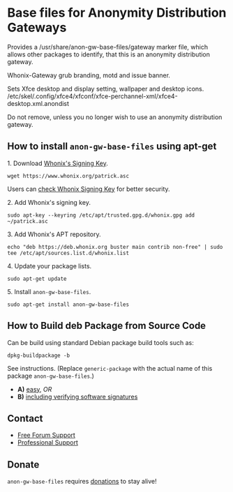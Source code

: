 # Base files for Anonymity Distribution Gateways #

Provides a /usr/share/anon-gw-base-files/gateway marker file, which allows
other packages to identify, that this is an anonymity distribution gateway.

Whonix-Gateway grub branding, motd and issue banner.

Sets Xfce desktop and display setting, wallpaper and desktop icons.
/etc/skel/.config/xfce4/xfconf/xfce-perchannel-xml/xfce4-desktop.xml.anondist

Do not remove, unless you no longer wish to use an anonymity distribution
gateway.
## How to install `anon-gw-base-files` using apt-get ##

1\. Download [Whonix's Signing Key]().

```
wget https://www.whonix.org/patrick.asc
```

Users can [check Whonix Signing Key](https://www.whonix.org/wiki/Whonix_Signing_Key) for better security.

2\. Add Whonix's signing key.

```
sudo apt-key --keyring /etc/apt/trusted.gpg.d/whonix.gpg add ~/patrick.asc
```

3\. Add Whonix's APT repository.

```
echo "deb https://deb.whonix.org buster main contrib non-free" | sudo tee /etc/apt/sources.list.d/whonix.list
```

4\. Update your package lists.

```
sudo apt-get update
```

5\. Install `anon-gw-base-files`.

```
sudo apt-get install anon-gw-base-files
```

## How to Build deb Package from Source Code ##

Can be build using standard Debian package build tools such as:

```
dpkg-buildpackage -b
```

See instructions. (Replace `generic-package` with the actual name of this package `anon-gw-base-files`.)

* **A)** [easy](https://www.whonix.org/wiki/Dev/Build_Documentation/generic-package/easy), _OR_
* **B)** [including verifying software signatures](https://www.whonix.org/wiki/Dev/Build_Documentation/generic-package)

## Contact ##

* [Free Forum Support](https://forums.whonix.org)
* [Professional Support](https://www.whonix.org/wiki/Professional_Support)

## Donate ##

`anon-gw-base-files` requires [donations](https://www.whonix.org/wiki/Donate) to stay alive!
